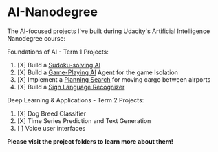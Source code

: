 # AI-Nanodegree
The AI-focused projects I've built during Udacity's Artificial Intelligence Nanodegree course:

Foundations of AI - Term 1 Projects:

1. [X] Build a [Sudoku-solving AI](https://github.com/DMeechan/AI-Nanodegree/tree/master/Sudoku-Solver)
2. [X] Build a [Game-Playing AI](https://github.com/DMeechan/AI-Nanodegree/tree/master/Game-Playing-AI) Agent for the game Isolation
3. [X] Implement a [Planning Search](https://github.com/DMeechan/AI-Nanodegree/tree/master/Planning-Search) for moving cargo between airports
4. [X] Build a [Sign Language Recognizer](https://github.com/DMeechan/AI-Nanodegree/tree/master/Sign-Language-Recogniser)

Deep Learning & Applications - Term 2 Projects:

1. [X] Dog Breed Classifier
2. [X] Time Series Prediction and Text Generation
3. [ ] Voice user interfaces

**Please visit the project folders to learn more about them!**